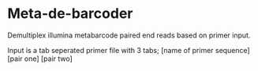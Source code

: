 # Meta-de-barcoder

Demultiplex illumina metabarcode paired end reads based on primer input.  

Input is a tab seperated primer file with 3 tabs; [name of primer sequence] [pair one] [pair two]
